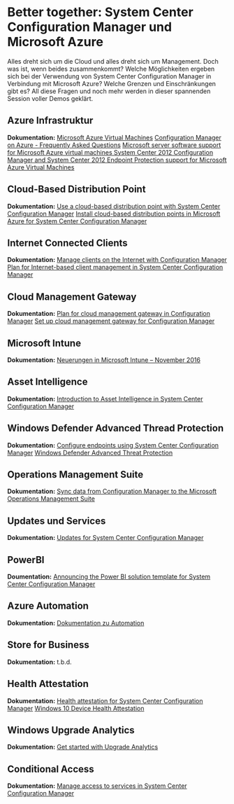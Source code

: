 # Better together: System Center Configuration Manager und Microsoft Azure

Alles dreht sich um die Cloud und alles dreht sich um Management. Doch was ist, wenn beides zusammenkommt? Welche Möglichkeiten ergeben sich bei der Verwendung von System Center Configuration Manager in Verbindung mit Microsoft Azure? Welche Grenzen und Einschränkungen gibt es? All diese Fragen und noch mehr werden in dieser spannenden Session voller Demos geklärt.

## Azure Infrastruktur

**Dokumentation:**
[Microsoft Azure Virtual Machines](https://docs.microsoft.com/en-us/sccm/core/plan-design/configs/support-for-virtualization-environments#a-namebkmkazurea-microsoft-azure-virtual-machines)
[Configuration Manager on Azure - Frequently Asked Questions](https://docs.microsoft.com/en-us/sccm/core/understand/configuration-manager-on-azure)
[Microsoft server software support for Microsoft Azure virtual machines ](https://support.microsoft.com/en-us/kb/2721672)
[System Center 2012 Configuration Manager and System Center 2012 Endpoint Protection support for Microsoft Azure Virtual Machines](https://support.microsoft.com/en-us/kb/2889321)

## Cloud-Based Distribution Point

**Dokumentation:**
[Use a cloud-based distribution point with System Center Configuration Manager](https://docs.microsoft.com/en-us/sccm/core/plan-design/hierarchy/use-a-cloud-based-distribution-point)
[Install cloud-based distribution points in Microsoft Azure for System Center Configuration Manager](https://docs.microsoft.com/en-us/sccm/core/servers/deploy/configure/install-cloud-based-distribution-points-in-microsoft-azure)

## Internet Connected Clients

**Dokumentation:**
[Manage clients on the Internet with Configuration Manager](https://docs.microsoft.com/en-us/sccm/core/clients/manage/manage-clients-internet)
[Plan for Internet-based client management in System Center Configuration Manager](https://docs.microsoft.com/en-us/sccm/core/clients/manage/plan-internet-based-client-management)

## Cloud Management Gateway

**Dokumentation:**
[Plan for cloud management gateway in Configuration Manager](https://docs.microsoft.com/en-us/sccm/core/clients/manage/plan-cloud-management-gateway)
[Set up cloud management gateway for Configuration Manager](https://docs.microsoft.com/en-us/sccm/core/clients/manage/setup-cloud-management-gateway)

## Microsoft Intune

**Dokumentation:**
[Neuerungen in Microsoft Intune – November 2016](https://docs.microsoft.com/de-de/intune/whats-new/whats-new-in-microsoft-intune)

## Asset Intelligence

**Dokumentation:**
[Introduction to Asset Intelligence in System Center Configuration Manager](https://docs.microsoft.com/en-us/sccm/core/clients/manage/asset-intelligence/introduction-to-asset-intelligence)

## Windows Defender Advanced Thread Protection

**Dokumentation:**
[Configure endpoints using System Center Configuration Manager](https://technet.microsoft.com/en-us/itpro/windows/keep-secure/configure-endpoints-sccm-windows-defender-advanced-threat-protection)
[Windows Defender Advanced Threat Protection](https://docs.microsoft.com/en-us/sccm/protect/deploy-use/windows-defender-advanced-threat-protection)

## Operations Management Suite

**Dokumentation:**
[Sync data from Configuration Manager to the Microsoft Operations Management Suite](https://docs.microsoft.com/en-us/sccm/core/clients/manage/sync-data-microsoft-operations-management-suite)

## Updates und Services

**Dokumentation:**
[Updates for System Center Configuration Manager](https://docs.microsoft.com/en-us/sccm/core/servers/manage/updates)

## PowerBI

**Doumentation:**
[Announcing the Power BI solution template for System Center Configuration Manager](https://powerbi.microsoft.com/en-us/blog/sccm-solution-template/)

## Azure Automation

**Dokumentation:**
[Dokumentation zu Automation](https://docs.microsoft.com/de-de/azure/automation/)

## Store for Business

**Dokumentation:**
t.b.d.

## Health Attestation

**Dokumentation:**
[Health attestation for System Center Configuration Manager](https://docs.microsoft.com/en-us/sccm/core/servers/manage/health-attestation)
[Windows 10 Device Health Attestation](https://technet.microsoft.com/library/mt592023.aspx)

## Windows Upgrade Analytics

**Dokumentation:**
[Get started with Upgrade Analytics](https://technet.microsoft.com/de-de/itpro/windows/deploy/upgrade-analytics-get-started)

## Conditional Access

**Dokumentation:**
[Manage access to services in System Center Configuration Manager](https://docs.microsoft.com/en-us/sccm/protect/deploy-use/manage-access-to-services)

